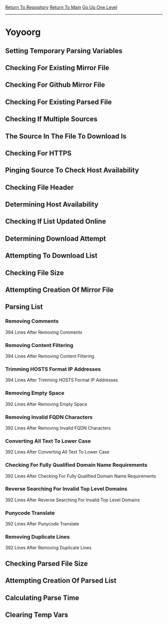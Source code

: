 [Return To Repository](https://github.com/deathbybandaid/piholeparser/)
[Return To Main](https://github.com/deathbybandaid/piholeparser/blob/master/RecentRunLogs/Mainlog.md)
[Go Up One Level](https://github.com/deathbybandaid/piholeparser/blob/master/RecentRunLogs/TopLevelScripts/30-Processing-External-Blacklists.md)
____________________________________
# Yoyoorg
## Setting Temporary Parsing Variables
## Checking For Existing Mirror File
## Checking For Github Mirror File
## Checking For Existing Parsed File
## Checking If Multiple Sources
## The Source In The File To Download Is
## Checking For HTTPS
## Pinging Source To Check Host Availability
## Checking File Header
## Determining Host Availability
## Checking If List Updated Online
## Determining Download Attempt
## Attempting To Download List
## Checking File Size
## Attempting Creation Of Mirror File
## Parsing List
### Removing Comments
394 Lines After Removing Comments
### Removing Content Filtering
394 Lines After Removing Content Filtering
### Trimming HOSTS Format IP Addresses
394 Lines After Trimming HOSTS Format IP Addresses
### Removing Empty Space
392 Lines After Removing Empty Space
### Removing Invalid FQDN Characters
392 Lines After Removing Invalid FQDN Characters
### Converting All Text To Lower Case
392 Lines After Converting All Text To Lower Case
### Checking For Fully Qualified Domain Name Requirements
392 Lines After Checking For Fully Qualified Domain Name Requirements
### Reverse Searching For Invalid Top Level Domains
392 Lines After Reverse Searching For Invalid Top Level Domains
### Punycode Translate
392 Lines After Punycode Translate
### Removing Duplicate Lines
392 Lines After Removing Duplicate Lines
## Checking Parsed File Size
## Attempting Creation Of Parsed List
## Calculating Parse Time
## Clearing Temp Vars
